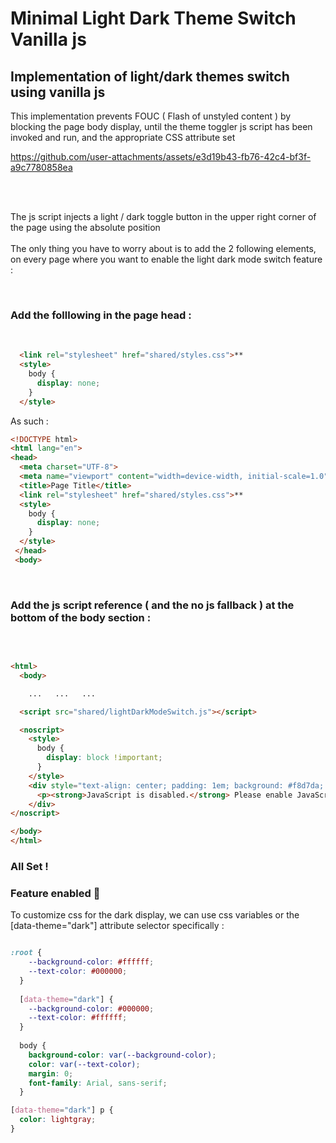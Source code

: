 # Minimal Light Dark Theme Switch Vanilla js
## Implementation of light/dark themes switch using vanilla js

This implementation prevents FOUC ( Flash of unstyled content ) by blocking the page body display, until the theme toggler js script has been invoked and run, and the appropriate CSS attribute set



https://github.com/user-attachments/assets/e3d19b43-fb76-42c4-bf3f-a9c7780858ea



<br>
<br>

The js script injects a light / dark toggle button in the upper right corner of the page using the absolute position
<br>
<br>
The only thing you have to worry about is to add the 2 following elements, on every page where you want to enable the light dark mode switch feature :

<br>

### Add the folllowing in the page head : <br>
<br>

```html
  <link rel="stylesheet" href="shared/styles.css">**
  <style>
    body {
      display: none;
    }
  </style>
```

As such : 

```html
<!DOCTYPE html> 
<html lang="en">
<head>
  <meta charset="UTF-8">
  <meta name="viewport" content="width=device-width, initial-scale=1.0">
  <title>Page Title</title>
  <link rel="stylesheet" href="shared/styles.css">**
  <style>
    body {
      display: none;
    }
  </style>
 </head>
 <body>
```
<br>


### Add the js script reference ( and the no js fallback ) at the bottom of the body section  :

<br>

```html

<html>
  <body>

    ...   ...   ...

  <script src="shared/lightDarkModeSwitch.js"></script>

  <noscript>
    <style>
      body {
        display: block !important;
      }
    </style>
    <div style="text-align: center; padding: 1em; background: #f8d7da; color: #721c24; border: 1px solid #f5c6cb;">
      <p><strong>JavaScript is disabled.</strong> Please enable JavaScript to view this website properly.</p>
    </div>
</noscript>

</body>
</html>
```


### All Set !

### Feature enabled  🍾



To customize css for the dark display, we can use css variables or the [data-theme="dark"] attribute selector specifically :

```css

:root {
    --background-color: #ffffff;
    --text-color: #000000;
  }
  
  [data-theme="dark"] {
    --background-color: #000000;
    --text-color: #ffffff;
  }
  
  body {
    background-color: var(--background-color);
    color: var(--text-color);
    margin: 0;
    font-family: Arial, sans-serif;
  }

[data-theme="dark"] p {
  color: lightgray; 
}
```



